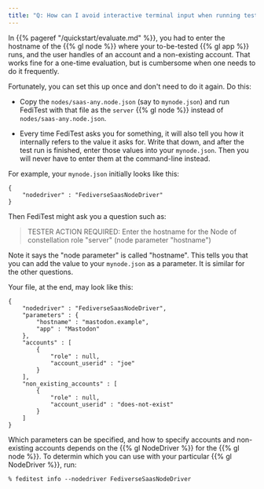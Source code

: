 ```yaml
---
title: "Q: How can I avoid interactive terminal input when running tests?"
---
```


In {{% pageref "/quickstart/evaluate.md" %}}, you had to enter the hostname of the
{{% gl node %}} where your to-be-tested {{% gl app %}} runs, and the user handles of
an account and a non-existing account. That works fine for a one-time evaluation, but
is cumbersome when one needs to do it frequently.

Fortunately, you can set this up once and don't need to do it again. Do this:

* Copy the `nodes/saas-any.node.json` (say to `mynode.json`) and run FediTest with
  that file as the `server` {{% gl node %}} instead of `nodes/saas-any.node.json`.

* Every time FediTest asks you for something, it will also tell you how it internally
  refers to the value it asks for. Write that down, and after the test run is finished,
  enter those values into your `mynode.json`. Then you will never have to enter them
  at the command-line instead.

For example, your `mynode.json` initially looks like this:

```
{
    "nodedriver" : "FediverseSaasNodeDriver"
}
```

Then FediTest might ask you a question such as:

> TESTER ACTION REQUIRED: Enter the hostname for the Node of constellation role "server" (node parameter "hostname")

Note it says the "node parameter" is called "hostname". This tells you that you can add the
value to your `mynode.json` as a parameter. It is similar for the other questions.

Your file, at the end, may look like this:

```
{
    "nodedriver" : "FediverseSaasNodeDriver",
    "parameters" : {
        "hostname" : "mastodon.example",
        "app" : "Mastodon"
    },
    "accounts" : [
        {
            "role" : null,
            "account_userid" : "joe"
        }
    ],
    "non_existing_accounts" : [
        {
            "role" : null,
            "account_userid" : "does-not-exist"
        }
    ]
}
```

Which parameters can be specified, and how to specify accounts and non-existing accounts
depends on the {{% gl NodeDriver %}} for the {{% gl node %}}. To determin which you
can use with your particular {{% gl NodeDriver %}}, run:

```
% feditest info --nodedriver FediverseSaasNodeDriver
```

